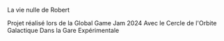 La vie nulle de Robert

Projet réalisé lors de la Global Game Jam 2024
Avec le Cercle de l'Orbite Galactique
Dans la Gare Expérimentale
